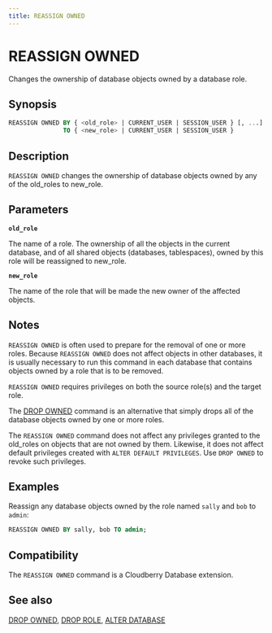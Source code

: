 ```yaml
---
title: REASSIGN OWNED
---
```


# REASSIGN OWNED

Changes the ownership of database objects owned by a database role.

## Synopsis

```sql
REASSIGN OWNED BY { <old_role> | CURRENT_USER | SESSION_USER } [, ...]
               TO { <new_role> | CURRENT_USER | SESSION_USER }
```

## Description

`REASSIGN OWNED` changes the ownership of database objects owned by any of the old_roles to new_role.

## Parameters

**`old_role`**

The name of a role. The ownership of all the objects in the current database, and of all shared objects (databases, tablespaces), owned by this role will be reassigned to new_role.

**`new_role`**

The name of the role that will be made the new owner of the affected objects.

## Notes

`REASSIGN OWNED` is often used to prepare for the removal of one or more roles. Because `REASSIGN OWNED` does not affect objects in other databases, it is usually necessary to run this command in each database that contains objects owned by a role that is to be removed.

`REASSIGN OWNED` requires privileges on both the source role(s) and the target role.

The [DROP OWNED](/docs/sql-stmts/sql-stmt-drop-owned.md) command is an alternative that simply drops all of the database objects owned by one or more roles.

The `REASSIGN OWNED` command does not affect any privileges granted to the old_roles on objects that are not owned by them. Likewise, it does not affect default privileges created with `ALTER DEFAULT PRIVILEGES`. Use `DROP OWNED` to revoke such privileges.

## Examples

Reassign any database objects owned by the role named `sally` and `bob` to `admin`:

```sql
REASSIGN OWNED BY sally, bob TO admin;
```

## Compatibility

The `REASSIGN OWNED` command is a Cloudberry Database extension.

## See also

[DROP OWNED](/docs/sql-stmts/sql-stmt-drop-owned.md), [DROP ROLE](/docs/sql-stmts/sql-stmt-drop-role.md), [ALTER DATABASE](/docs/sql-stmts/sql-stmt-alter-database.md)
